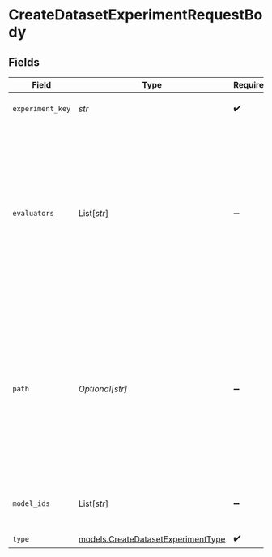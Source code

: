 # CreateDatasetExperimentRequestBody


## Fields

| Field                                                                                                                                                                     | Type                                                                                                                                                                      | Required                                                                                                                                                                  | Description                                                                                                                                                               | Example                                                                                                                                                                   |
| ------------------------------------------------------------------------------------------------------------------------------------------------------------------------- | ------------------------------------------------------------------------------------------------------------------------------------------------------------------------- | ------------------------------------------------------------------------------------------------------------------------------------------------------------------------- | ------------------------------------------------------------------------------------------------------------------------------------------------------------------------- | ------------------------------------------------------------------------------------------------------------------------------------------------------------------------- |
| `experiment_key`                                                                                                                                                          | *str*                                                                                                                                                                     | :heavy_check_mark:                                                                                                                                                        | The unique key of the experiment                                                                                                                                          |                                                                                                                                                                           |
| `evaluators`                                                                                                                                                              | List[*str*]                                                                                                                                                               | :heavy_minus_sign:                                                                                                                                                        | The list of evaluators to use for the experiment. You can apply multiple evaluators to the same experiment. By default we always consider latency and cost as evaluators. |                                                                                                                                                                           |
| `path`                                                                                                                                                                    | *Optional[str]*                                                                                                                                                           | :heavy_minus_sign:                                                                                                                                                        | The path where the experiment needs to be stored. If not provided, the experiment will be stored in the same path of the dataset used for the experiment.                 | Default/Experiments                                                                                                                                                       |
| `model_ids`                                                                                                                                                               | List[*str*]                                                                                                                                                               | :heavy_minus_sign:                                                                                                                                                        | The list of model ids to use for the experiment.                                                                                                                          |                                                                                                                                                                           |
| `type`                                                                                                                                                                    | [models.CreateDatasetExperimentType](../models/createdatasetexperimenttype.md)                                                                                            | :heavy_check_mark:                                                                                                                                                        | N/A                                                                                                                                                                       |                                                                                                                                                                           |